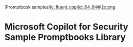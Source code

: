 !Promptbook samples/ic_fluent_copilot_64_64@2x.png
# Microsoft Copilot for Security Sample Promptbooks Library
